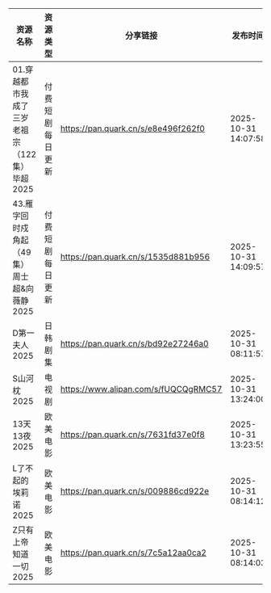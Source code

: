 | 资源名称                        | 资源类型     | 分享链接                                 | 发布时间                |
| --------------------------- | -------- | ------------------------------------ | ------------------- |
| 01.穿越都市我成了三岁老祖宗（122集）毕超2025 | 付费短剧每日更新 | https://pan.quark.cn/s/e8e496f262f0  | 2025-10-31 14:07:58 |
| 43.雁字回时戍角起（49集）周士超&向薇静2025  | 付费短剧每日更新 | https://pan.quark.cn/s/1535d881b956  | 2025-10-31 14:09:57 |
| D第一夫人2025                   | 日韩剧集     | https://pan.quark.cn/s/bd92e27246a0  | 2025-10-31 08:11:57 |
| S山河枕2025                    | 电视剧      | https://www.alipan.com/s/fUQCQgRMC57 | 2025-10-31 13:24:00 |
| 13天13夜2025                  | 欧美电影     | https://pan.quark.cn/s/7631fd37e0f8  | 2025-10-31 13:23:55 |
| L了不起的埃莉诺2025                | 欧美电影     | https://pan.quark.cn/s/009886cd922e  | 2025-10-31 08:14:12 |
| Z只有上帝知道一切2025               | 欧美电影     | https://pan.quark.cn/s/7c5a12aa0ca2  | 2025-10-31 08:14:03 |
